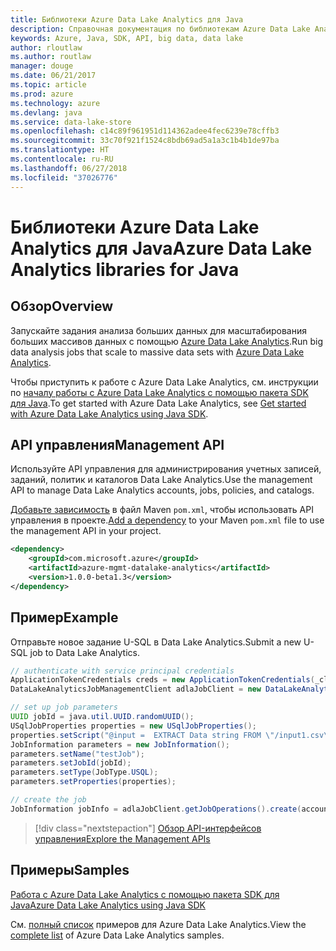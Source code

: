 ```yaml
---
title: Библиотеки Azure Data Lake Analytics для Java
description: Справочная документация по библиотекам Azure Data Lake Analytics для Java
keywords: Azure, Java, SDK, API, big data, data lake
author: rloutlaw
ms.author: routlaw
manager: douge
ms.date: 06/21/2017
ms.topic: article
ms.prod: azure
ms.technology: azure
ms.devlang: java
ms.service: data-lake-store
ms.openlocfilehash: c14c89f961951d114362adee4fec6239e78cffb3
ms.sourcegitcommit: 33c70f921f1524c8bdb69ad5a1a3c1b4b1de97ba
ms.translationtype: HT
ms.contentlocale: ru-RU
ms.lasthandoff: 06/27/2018
ms.locfileid: "37026776"
---
```

# <a name="azure-data-lake-analytics-libraries-for-java"></a><span data-ttu-id="7a07c-104">Библиотеки Azure Data Lake Analytics для Java</span><span class="sxs-lookup"><span data-stu-id="7a07c-104">Azure Data Lake Analytics libraries for Java</span></span>

## <a name="overview"></a><span data-ttu-id="7a07c-105">Обзор</span><span class="sxs-lookup"><span data-stu-id="7a07c-105">Overview</span></span>

<span data-ttu-id="7a07c-106">Запускайте задания анализа больших данных для масштабирования больших массивов данных с помощью [Azure Data Lake Analytics](/azure/data-lake-analytics/data-lake-analytics-overview).</span><span class="sxs-lookup"><span data-stu-id="7a07c-106">Run big data analysis jobs that scale to massive data sets with [Azure Data Lake Analytics](/azure/data-lake-analytics/data-lake-analytics-overview).</span></span>

<span data-ttu-id="7a07c-107">Чтобы приступить к работе с Azure Data Lake Analytics, см. инструкции по [началу работы с Azure Data Lake Analytics с помощью пакета SDK для Java](/azure/data-lake-analytics/data-lake-analytics-get-started-java-sdk).</span><span class="sxs-lookup"><span data-stu-id="7a07c-107">To get started with Azure Data Lake Analytics, see [Get started with Azure Data Lake Analytics using Java SDK](/azure/data-lake-analytics/data-lake-analytics-get-started-java-sdk).</span></span>

## <a name="management-api"></a><span data-ttu-id="7a07c-108">API управления</span><span class="sxs-lookup"><span data-stu-id="7a07c-108">Management API</span></span>

<span data-ttu-id="7a07c-109">Используйте API управления для администрирования учетных записей, заданий, политик и каталогов Data Lake Analytics.</span><span class="sxs-lookup"><span data-stu-id="7a07c-109">Use the management API to manage Data Lake Analytics accounts, jobs, policies, and catalogs.</span></span>

<span data-ttu-id="7a07c-110">[Добавьте зависимость](https://maven.apache.org/guides/getting-started/index.html#How_do_I_use_external_dependencies) в файл Maven `pom.xml`, чтобы использовать API управления в проекте.</span><span class="sxs-lookup"><span data-stu-id="7a07c-110">[Add a dependency](https://maven.apache.org/guides/getting-started/index.html#How_do_I_use_external_dependencies) to your Maven `pom.xml` file to use the management API in your project.</span></span>


```XML
<dependency>
    <groupId>com.microsoft.azure</groupId>
    <artifactId>azure-mgmt-datalake-analytics</artifactId>
    <version>1.0.0-beta1.3</version>
</dependency>
```

## <a name="example"></a><span data-ttu-id="7a07c-111">Пример</span><span class="sxs-lookup"><span data-stu-id="7a07c-111">Example</span></span>

<span data-ttu-id="7a07c-112">Отправьте новое задание U-SQL в Data Lake Analytics.</span><span class="sxs-lookup"><span data-stu-id="7a07c-112">Submit a new U-SQL job to Data Lake Analytics.</span></span>

```java
// authenticate with service principal credentials
ApplicationTokenCredentials creds = new ApplicationTokenCredentials(_clientId, _tenantId, _clientSecret, null);
DataLakeAnalyticsJobManagementClient adlaJobClient = new DataLakeAnalyticsJobManagementClientImpl(creds);

// set up job parameters
UUID jobId = java.util.UUID.randomUUID();
USqlJobProperties properties = new USqlJobProperties();
properties.setScript("@input =  EXTRACT Data string FROM \"/input1.csv\" USING Extractors.Csv(); OUTPUT @input TO @\"/output1.csv\" USING Outputters.Csv();");
JobInformation parameters = new JobInformation();
parameters.setName("testJob");
parameters.setJobId(jobId);
parameters.setType(JobType.USQL);
parameters.setProperties(properties);

// create the job
JobInformation jobInfo = adlaJobClient.getJobOperations().create(accountName, jobId, parameters).getBody();

```

> [!div class="nextstepaction"]
> [<span data-ttu-id="7a07c-113">Обзор API-интерфейсов управления</span><span class="sxs-lookup"><span data-stu-id="7a07c-113">Explore the Management APIs</span></span>](/java/api/overview/azure/datalakeanalytics/management)

## <a name="samples"></a><span data-ttu-id="7a07c-114">Примеры</span><span class="sxs-lookup"><span data-stu-id="7a07c-114">Samples</span></span>

<span data-ttu-id="7a07c-115">[Работа с Azure Data Lake Analytics с помощью пакета SDK для Java][1]</span><span class="sxs-lookup"><span data-stu-id="7a07c-115">[Azure Data Lake Analytics using Java SDK][1]</span></span> 

[1]: https://docs.microsoft.com/azure/data-lake-analytics/data-lake-analytics-get-started-java-sdk

<span data-ttu-id="7a07c-116">См. [полный список](https://azure.microsoft.com/resources/samples/?platform=java&term=analytics) примеров для Azure Data Lake Analytics.</span><span class="sxs-lookup"><span data-stu-id="7a07c-116">View the [complete list](https://azure.microsoft.com/resources/samples/?platform=java&term=analytics) of Azure Data Lake Analytics samples.</span></span>
